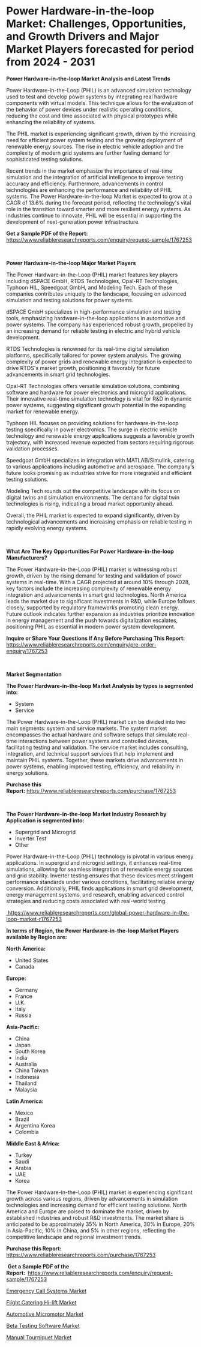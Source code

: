<p><h1>Power Hardware-in-the-loop Market: Challenges, Opportunities, and Growth Drivers and Major Market Players forecasted for period from 2024 - 2031</h1></p><p><strong>Power Hardware-in-the-loop Market Analysis and Latest Trends</strong></p>
<p><p>Power Hardware-in-the-Loop (PHIL) is an advanced simulation technology used to test and develop power systems by integrating real hardware components with virtual models. This technique allows for the evaluation of the behavior of power devices under realistic operating conditions, reducing the cost and time associated with physical prototypes while enhancing the reliability of systems. </p><p>The PHIL market is experiencing significant growth, driven by the increasing need for efficient power system testing and the growing deployment of renewable energy sources. The rise in electric vehicle adoption and the complexity of modern grid systems are further fueling demand for sophisticated testing solutions. </p><p>Recent trends in the market emphasize the importance of real-time simulation and the integration of artificial intelligence to improve testing accuracy and efficiency. Furthermore, advancements in control technologies are enhancing the performance and reliability of PHIL systems. The Power Hardware-in-the-loop Market is expected to grow at a CAGR of 13.6% during the forecast period, reflecting the technology's vital role in the transition toward smarter and more resilient energy systems. As industries continue to innovate, PHIL will be essential in supporting the development of next-generation power infrastructure.</p></p>
<p><strong>Get a Sample PDF of the Report:&nbsp;</strong> <a href="https://www.reliableresearchreports.com/enquiry/request-sample/1767253?utm_campaign=37&utm_medium=2&utm_source=Github&utm_content=ia&utm_term=03112024&utm_id=power-hardware-in-the-loop">https://www.reliableresearchreports.com/enquiry/request-sample/1767253</a></p>
<p>&nbsp;</p>
<p><strong>Power Hardware-in-the-loop Major Market Players</strong></p>
<p><p>The Power Hardware-in-the-Loop (PHIL) market features key players including dSPACE GmbH, RTDS Technologies, Opal-RT Technologies, Typhoon HIL, Speedgoat GmbH, and Modeling Tech. Each of these companies contributes uniquely to the landscape, focusing on advanced simulation and testing solutions for power systems.</p><p>dSPACE GmbH specializes in high-performance simulation and testing tools, emphasizing hardware-in-the-loop applications in automotive and power systems. The company has experienced robust growth, propelled by an increasing demand for reliable testing in electric and hybrid vehicle development.</p><p>RTDS Technologies is renowned for its real-time digital simulation platforms, specifically tailored for power system analysis. The growing complexity of power grids and renewable energy integration is expected to drive RTDS's market growth, positioning it favorably for future advancements in smart grid technologies.</p><p>Opal-RT Technologies offers versatile simulation solutions, combining software and hardware for power electronics and microgrid applications. Their innovative real-time simulation technology is vital for R&D in dynamic power systems, suggesting significant growth potential in the expanding market for renewable energy.</p><p>Typhoon HIL focuses on providing solutions for hardware-in-the-loop testing specifically in power electronics. The surge in electric vehicle technology and renewable energy applications suggests a favorable growth trajectory, with increased revenue expected from sectors requiring rigorous validation processes.</p><p>Speedgoat GmbH specializes in integration with MATLAB/Simulink, catering to various applications including automotive and aerospace. The company’s future looks promising as industries strive for more integrated and efficient testing solutions.</p><p>Modeling Tech rounds out the competitive landscape with its focus on digital twins and simulation environments. The demand for digital twin technologies is rising, indicating a broad market opportunity ahead.</p><p>Overall, the PHIL market is expected to expand significantly, driven by technological advancements and increasing emphasis on reliable testing in rapidly evolving energy systems.</p></p>
<p>&nbsp;</p>
<p><strong>What Are The Key Opportunities For Power Hardware-in-the-loop Manufacturers?</strong></p>
<p><p>The Power Hardware-in-the-Loop (PHIL) market is witnessing robust growth, driven by the rising demand for testing and validation of power systems in real-time. With a CAGR projected at around 10% through 2028, key factors include the increasing complexity of renewable energy integration and advancements in smart grid technologies. North America leads the market due to significant investments in R&D, while Europe follows closely, supported by regulatory frameworks promoting clean energy. Future outlook indicates further expansion as industries prioritize innovation in energy management and the push towards digitalization escalates, positioning PHIL as essential in modern power system development.</p></p>
<p><strong>Inquire or Share Your Questions If Any Before Purchasing This Report:</strong> <a href="https://www.reliableresearchreports.com/enquiry/pre-order-enquiry/1767253?utm_campaign=37&utm_medium=2&utm_source=Github&utm_content=ia&utm_term=03112024&utm_id=power-hardware-in-the-loop">https://www.reliableresearchreports.com/enquiry/pre-order-enquiry/1767253</a></p>
<p>&nbsp;</p>
<p><strong>Market Segmentation</strong></p>
<p><strong>The Power Hardware-in-the-loop Market Analysis by types is segmented into:</strong></p>
<p><ul><li>System</li><li>Service</li></ul></p>
<p><p>The Power Hardware-in-the-Loop (PHIL) market can be divided into two main segments: system and service markets. The system market encompasses the actual hardware and software setups that simulate real-time interactions between power systems and controlled devices, facilitating testing and validation. The service market includes consulting, integration, and technical support services that help implement and maintain PHIL systems. Together, these markets drive advancements in power systems, enabling improved testing, efficiency, and reliability in energy solutions.</p></p>
<p><strong>Purchase this Report:&nbsp;</strong><a href="https://www.reliableresearchreports.com/purchase/1767253?utm_campaign=37&utm_medium=2&utm_source=Github&utm_content=ia&utm_term=03112024&utm_id=power-hardware-in-the-loop">https://www.reliableresearchreports.com/purchase/1767253</a></p>
<p>&nbsp;</p>
<p><strong>The Power Hardware-in-the-loop Market Industry Research by Application is segmented into:</strong></p>
<p><ul><li>Supergrid and Microgrid</li><li>Inverter Test</li><li>Other</li></ul></p>
<p><p>Power Hardware-in-the-Loop (PHIL) technology is pivotal in various energy applications. In supergrid and microgrid settings, it enhances real-time simulations, allowing for seamless integration of renewable energy sources and grid stability. Inverter testing ensures that these devices meet stringent performance standards under various conditions, facilitating reliable energy conversion. Additionally, PHIL finds applications in smart grid development, energy management systems, and research, enabling advanced control strategies and reducing costs associated with real-world testing.</p></p>
<p><a href="https://www.reliableresearchreports.com/global-power-hardware-in-the-loop-market-r1767253?utm_campaign=37&utm_medium=2&utm_source=Github&utm_content=ia&utm_term=03112024&utm_id=power-hardware-in-the-loop">&nbsp;https://www.reliableresearchreports.com/global-power-hardware-in-the-loop-market-r1767253</a></p>
<p><strong>In terms of Region, the Power Hardware-in-the-loop Market Players available by Region are:</strong></p>
<p>
    <p> <strong> North America: </strong>
        <ul>
            <li>United States</li>
            <li>Canada</li>
        </ul>
        </p> 
    <p> <strong> Europe: </strong>
        <ul>
            <li>Germany</li>
            <li>France</li>
            <li>U.K.</li>
            <li>Italy</li>
            <li>Russia</li>
        </ul>
        </p> 
    <p> <strong> Asia-Pacific: </strong>
        <ul>
            <li>China</li>
            <li>Japan</li>
            <li>South Korea</li>
            <li>India</li>
            <li>Australia</li>
            <li>China Taiwan</li>
            <li>Indonesia</li>
            <li>Thailand</li>
            <li>Malaysia</li>
        </ul>
        </p> 
    <p> <strong> Latin America: </strong>
        <ul>
            <li>Mexico</li>
            <li>Brazil</li>
            <li>Argentina Korea</li>
            <li>Colombia</li>
        </ul>
        </p> 
    <p> <strong> Middle East & Africa: </strong>
        <ul>
            <li>Turkey</li>
            <li>Saudi</li>
            <li>Arabia</li>
            <li>UAE</li>
            <li>Korea</li>
        </ul>
    </p>
    </p>
<p><p>The Power Hardware-in-the-Loop (PHIL) market is experiencing significant growth across various regions, driven by advancements in simulation technologies and increasing demand for efficient testing solutions. North America and Europe are poised to dominate the market, driven by established industries and robust R&D investments. The market share is anticipated to be approximately 35% in North America, 30% in Europe, 20% in Asia-Pacific, 10% in China, and 5% in other regions, reflecting the competitive landscape and regional investment trends.</p></p>
<p><strong>Purchase this Report: </strong><a href="https://www.reliableresearchreports.com/purchase/1767253?utm_campaign=37&utm_medium=2&utm_source=Github&utm_content=ia&utm_term=03112024&utm_id=power-hardware-in-the-loop">https://www.reliableresearchreports.com/purchase/1767253</a></p>
<p>&nbsp;<strong>Get a Sample PDF of the Report:&nbsp;&nbsp;</strong><a href="https://www.reliableresearchreports.com/enquiry/request-sample/1767253?utm_campaign=37&utm_medium=2&utm_source=Github&utm_content=ia&utm_term=03112024&utm_id=power-hardware-in-the-loop">https://www.reliableresearchreports.com/enquiry/request-sample/1767253</a></p>
<p><strong></strong></p>
<p><p><a href="https://issuu.com/reportprime-2/docs/emergency-call-systems-market-size-_3bceee1a178c9f?utm_campaign=37&utm_medium=2&utm_source=Github&utm_content=ia&utm_term=03112024&utm_id=power-hardware-in-the-loop">Emergency Call Systems Market</a></p><p><a href="https://github.com/LacThu1/Market-Research-Report-List-1/blob/main/flight-catering-hi-lift-market.md?utm_campaign=37&utm_medium=2&utm_source=Github&utm_content=ia&utm_term=03112024&utm_id=power-hardware-in-the-loop">Flight Catering Hi-lift Market</a></p><p><a href="https://github.com/ChristianClark406/Market-Research-Report-List-1/blob/main/automotive-micromotor-market.md?utm_campaign=37&utm_medium=2&utm_source=Github&utm_content=ia&utm_term=03112024&utm_id=power-hardware-in-the-loop">Automotive Micromotor Market</a></p><p><a href="https://www.linkedin.com/pulse/global-beta-testing-software-market-landscape-future-trends-strategic-xfw3e?utm_campaign=37&utm_medium=2&utm_source=Github&utm_content=ia&utm_term=03112024&utm_id=power-hardware-in-the-loop">Beta Testing Software Market</a></p><p><a href="https://issuu.com/reportprime-2/docs/manual-tourniquet-market-size-2030._717869a2664c1d?utm_campaign=37&utm_medium=2&utm_source=Github&utm_content=ia&utm_term=03112024&utm_id=power-hardware-in-the-loop">Manual Tourniquet Market</a></p></p>